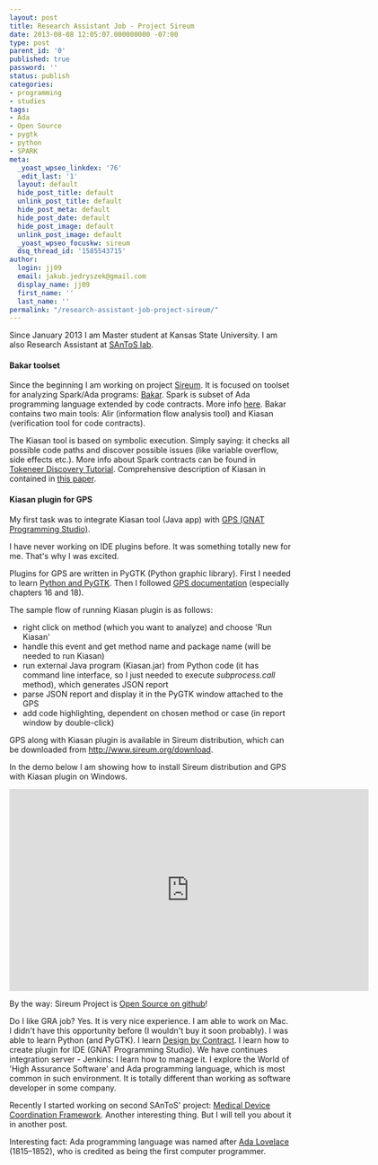 ```yaml
---
layout: post
title: Research Assistant Job - Project Sireum
date: 2013-08-08 12:05:07.000000000 -07:00
type: post
parent_id: '0'
published: true
password: ''
status: publish
categories:
- programming
- studies
tags:
- Ada
- Open Source
- pygtk
- python
- SPARK
meta:
  _yoast_wpseo_linkdex: '76'
  _edit_last: '1'
  layout: default
  hide_post_title: default
  unlink_post_title: default
  hide_post_meta: default
  hide_post_date: default
  hide_post_image: default
  unlink_post_image: default
  _yoast_wpseo_focuskw: sireum
  dsq_thread_id: '1585543715'
author:
  login: jj09
  email: jakub.jedryszek@gmail.com
  display_name: jj09
  first_name: ''
  last_name: ''
permalink: "/research-assistant-job-project-sireum/"
---
```

<p>Since January 2013 I am Master student at Kansas State University. I am also Research Assistant at <a href="http://www.santoslab.org">SAnToS lab</a>.</p>
<h4>Bakar toolset</h4>
<p>Since the beginning I am working on project <a href="http://www.sireum.org">Sireum</a>. It is focused on toolset for analyzing Spark/Ada programs: <a href="http://www.sireum.org/bakar">Bakar</a>. Spark is subset of Ada programming language extended by code contracts. More info <a href="http://en.wikipedia.org/wiki/SPARK_(programming_language)">here</a>. Bakar contains two main tools: Alir (information flow analysis tool) and Kiasan (verification tool for code contracts). </p>
<p>The Kiasan tool is based on symbolic execution. Simply saying: it checks all possible code paths and discover possible issues (like variable overflow, side effects etc.). More info about Spark contracts can be found in <a href="http://www.adacore.com/sparkpro/tokeneer/discovery/">Tokeneer Discovery Tutorial</a>. Comprehensive description of Kiasan in contained in <a href="http://link.springer.com/content/pdf/10.1007%2F978-3-642-20398-5_6.pdf">this paper</a>.</p>
<h4>Kiasan plugin for GPS</h4>
<p>My first task was to integrate Kiasan tool (Java app) with <a href="http://libre.adacore.com/tools/gps/">GPS (GNAT Programming Studio)</a>. </p>
<p>I have never working on IDE plugins before. It was something totally new for me. That's why I was excited.</p>
<p>Plugins for GPS are written in PyGTK (Python graphic library). First I needed to learn <a href="http://jj09.net/python-jump-start/">Python and PyGTK</a>. Then I followed <a href="http://docs.adacore.com/gps-docs/users_guide/_build/html/index.html">GPS documentation</a> (especially chapters 16 and 18).</p>
<p>The sample flow of running Kiasan plugin is as follows:</p>
<ul>
<li>right click on method (which you want to analyze) and choose 'Run Kiasan'</li>
<li>handle this event and get method name and package name (will be needed to run Kiasan)</li>
<li>run external Java program (Kiasan.jar) from Python code (it has command line interface, so I just needed to execute <em>subprocess.call</em> method), which generates JSON report</li>
<li>parse JSON report and display it in the PyGTK window attached to the GPS</li>
<li>add code highlighting, dependent on chosen method or case (in report window by double-click)</li>
</ul>
<p>GPS along with Kiasan plugin is available in Sireum distribution, which can be downloaded from <a href="http://www.sireum.org/download">http://www.sireum.org/download</a>.</p>
<p>In the demo below I am showing how to install Sireum distribution and GPS with Kiasan plugin on Windows.</p>
<p><iframe width="640" height="360" src="http://www.youtube.com/embed/3Sh5_j3tqTk?feature=player_detailpage" frameborder="0" allowfullscreen></iframe></p>
<p>By the way: Sireum Project is <a href="http://github.com/sireum">Open Source on github</a>!</p>
<p>Do I like GRA job? Yes. It is very nice experience. I am able to work on Mac. I didn't have this opportunity before (I wouldn't buy it soon probably). I was able to learn Python (and PyGTK). I learn <a href="http://en.wikipedia.org/wiki/Design_by_contract">Design by Contract</a>. I learn how to create plugin for IDE (GNAT Programming Studio). We have continues integration server - Jenkins: I learn how to manage it. I explore the World of 'High Assurance Software' and Ada programming language, which is most common in such environment. It is totally different than working as software developer in some company. </p>
<p>Recently I started working on second SAnToS' project: <a href="http://mdcf.santos.cis.ksu.edu/">Medical Device Coordination Framework</a>. Another interesting thing. But I will tell you about it in another post.</p>
<p>Interesting fact: Ada programming language was named after <a href="https://en.wikipedia.org/wiki/Ada_Lovelace">Ada Lovelace</a> (1815–1852), who is credited as being the first computer programmer.</p>
